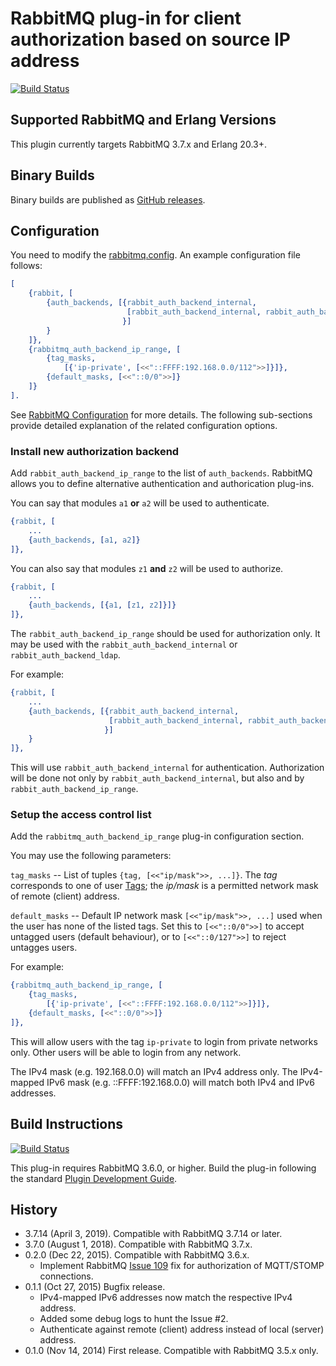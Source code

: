 # RabbitMQ plug-in for client authorization based on source IP address

[![Build Status](https://travis-ci.org/gotthardp/rabbitmq-auth-backend-ip-range.svg?branch=master)](https://travis-ci.org/gotthardp/rabbitmq-auth-backend-ip-range)

## Supported RabbitMQ and Erlang Versions

This plugin currently targets RabbitMQ 3.7.x and Erlang 20.3+.

## Binary Builds

Binary builds are published as [GitHub releases](https://github.com/gotthardp/rabbitmq-auth-backend-ip-range/releases).

## Configuration

You need to modify the
[rabbitmq.config](http://www.rabbitmq.com/configure.html#configuration-file).
An example configuration file follows:
```erlang
[
    {rabbit, [
        {auth_backends, [{rabbit_auth_backend_internal,
                          [rabbit_auth_backend_internal, rabbit_auth_backend_ip_range]
                         }]
        }
    ]},
    {rabbitmq_auth_backend_ip_range, [
        {tag_masks,
            [{'ip-private', [<<"::FFFF:192.168.0.0/112">>]}]},
        {default_masks, [<<"::0/0">>]}
    ]}
].
```
See [RabbitMQ Configuration](https://www.rabbitmq.com/configure.html) for more
details. The following sub-sections provide detailed explanation of the related
configuration options.

### Install new authorization backend

Add `rabbit_auth_backend_ip_range` to the list of `auth_backends`. RabbitMQ
allows you to define alternative authentication and authorication plug-ins.

You can say that modules `a1` **or** `a2` will be used to authenticate.
```erlang
{rabbit, [
    ...
    {auth_backends, [a1, a2]}
]},
```

You can also say that modules `z1` **and** `z2` will be used to authorize.
```erlang
{rabbit, [
    ...
    {auth_backends, [{a1, [z1, z2]}]}
]},
```

The `rabbit_auth_backend_ip_range` should be used for authorization only. It may
be used with the `rabbit_auth_backend_internal` or `rabbit_auth_backend_ldap`.

For example:
```erlang
{rabbit, [
    ...
    {auth_backends, [{rabbit_auth_backend_internal,
                      [rabbit_auth_backend_internal, rabbit_auth_backend_ip_range]
                     }]
    }
]},
```
This will use `rabbit_auth_backend_internal` for authentication. Authorization
will be done not only by `rabbit_auth_backend_internal`, but also and by
`rabbit_auth_backend_ip_range`.


### Setup the access control list

Add the `rabbitmq_auth_backend_ip_range` plug-in configuration section.

You may use the following parameters:

`tag_masks` --  List of tuples `{tag, [<<"ip/mask">>, ...]}`. The *tag*
corresponds to one of user [Tags](https://www.rabbitmq.com/management.html#permissions);
the *ip/mask* is a permitted network mask of remote (client) address.

`default_masks` -- Default IP network mask `[<<"ip/mask">>, ...]` used when the
user has none of the listed tags. Set this to `[<<"::0/0">>]` to accept untagged
users (default behaviour), or to `[<<"::0/127">>]` to reject untagges users.

For example:
```erlang
{rabbitmq_auth_backend_ip_range, [
    {tag_masks,
        [{'ip-private', [<<"::FFFF:192.168.0.0/112">>]}]},
    {default_masks, [<<"::0/0">>]}
]},
```
This will allow users with the tag `ip-private` to login from private networks
only. Other users will be able to login from any network.

The IPv4 mask (e.g. 192.168.0.0) will match an IPv4 address only.
The IPv4-mapped IPv6 mask (e.g. ::FFFF:192.168.0.0) will match both IPv4 and
IPv6 addresses.


## Build Instructions

[![Build Status](https://travis-ci.org/gotthardp/rabbitmq-auth-backend-ip-range.svg?branch=master)](https://travis-ci.org/gotthardp/rabbitmq-auth-backend-ip-range)

This plug-in requires RabbitMQ 3.6.0, or higher. Build the plug-in following the
standard [Plugin Development Guide](https://www.rabbitmq.com/plugin-development.html).

## History
* 3.7.14 (April 3, 2019). Compatible with RabbitMQ 3.7.14 or later.
* 3.7.0 (August 1, 2018). Compatible with RabbitMQ 3.7.x.
* 0.2.0 (Dec 22, 2015). Compatible with RabbitMQ 3.6.x.
  * Implement RabbitMQ [Issue 109](https://github.com/rabbitmq/rabbitmq-server/issues/109)
    fix for authorization of MQTT/STOMP connections.
* 0.1.1 (Oct 27, 2015) Bugfix release.
  * IPv4-mapped IPv6 addresses now match the respective IPv4 address.
  * Added some debug logs to hunt the Issue #2.
  * Authenticate against remote (client) address instead of local (server) address.
* 0.1.0 (Nov 14, 2014) First release. Compatible with RabbitMQ 3.5.x only.
